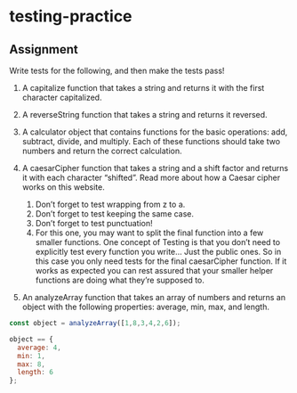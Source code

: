 # testing-practice
## Assignment
Write tests for the following, and then make the tests pass!  

1. A capitalize function that takes a string and returns it with the first character capitalized.  

2. A reverseString function that takes a string and returns it reversed.  

3. A calculator object that contains functions for the basic operations: add, subtract, divide, and multiply. Each of these functions should take two numbers and return the correct calculation.

4. A caesarCipher function that takes a string and a shift factor and returns it with each character “shifted”. Read more about how a Caesar cipher works on this website.

    1. Don’t forget to test wrapping from z to a.
    2. Don’t forget to test keeping the same case.
    3. Don’t forget to test punctuation!
    4. For this one, you may want to split the final function into a few smaller functions. One concept of Testing is that you don’t need to explicitly test every function you write… Just the public ones. So in this case you only need tests for the final caesarCipher function. If it works as expected you can rest assured that your smaller helper functions are doing what they’re supposed to.
5. An analyzeArray function that takes an array of numbers and returns an object with the following properties: average, min, max, and length.

```javascript
const object = analyzeArray([1,8,3,4,2,6]);

object == {
  average: 4,
  min: 1,
  max: 8,
  length: 6
};